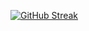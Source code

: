 
<a href="https://git.io/streak-stats"><img src="https://streak-stats.demolab.com?user=devism&theme=solarized-dark&hide_border=true" alt="GitHub Streak" /></a>
